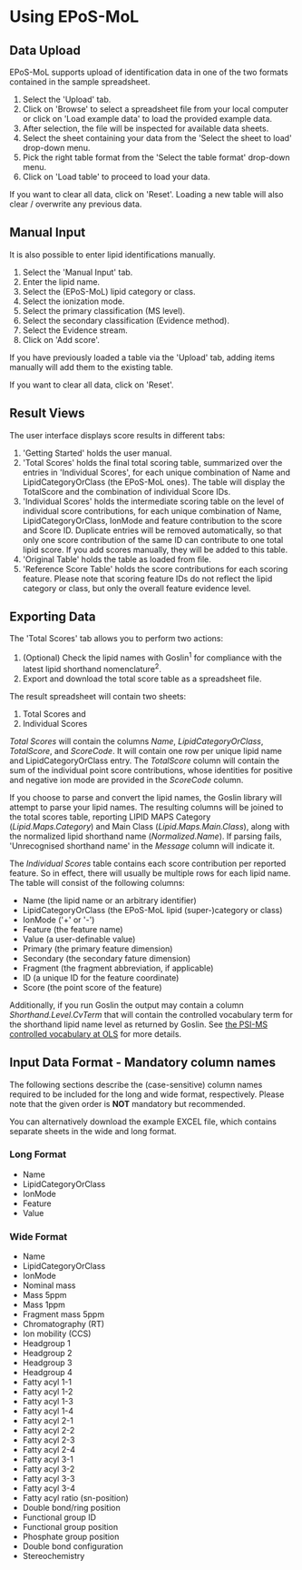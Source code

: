 # Using EPoS-MoL

## Data Upload

EPoS-MoL supports upload of identification data in one of the two formats contained in the sample spreadsheet. 

1. Select the 'Upload' tab.
2. Click on 'Browse' to select a spreadsheet file from your local computer or click on 'Load example data' to load the provided example data.
3. After selection, the file will be inspected for available data sheets.
4. Select the sheet containing your data from the 'Select the sheet to load' drop-down menu.
5. Pick the right table format from the 'Select the table format' drop-down menu.
6. Click on 'Load table' to proceed to load your data.

If you want to clear all data, click on 'Reset'.
Loading a new table will also clear / overwrite any previous data.

## Manual Input

It is also possible to enter lipid identifications manually.

1. Select the 'Manual Input' tab.
2. Enter the lipid name.
3. Select the (EPoS-MoL) lipid category or class.
4. Select the ionization mode.
5. Select the primary classification (MS level).
6. Select the secondary classification (Evidence method).
7. Select the Evidence stream.
8. Click on 'Add score'.

If you have previously loaded a table via the 'Upload' tab, adding items manually will add them to the existing table.

If you want to clear all data, click on 'Reset'.

## Result Views

The user interface displays score results in different tabs:

1. 'Getting Started' holds the user manual.
2. 'Total Scores' holds the final total scoring table, summarized over the entries in 'Individual Scores', for each unique combination of Name and LipidCategoryOrClass (the EPoS-MoL ones). The table will display the TotalScore and the combination of individual Score IDs.
3. 'Individual Scores' holds the intermediate scoring table on the level of individual score contributions, for each unique combination of Name, LipidCategoryOrClass, IonMode and feature contribution to the score and Score ID. Duplicate entries will be removed automatically, so that only one score contribution of the same ID can contribute to one total lipid score. If you add scores manually, they will be added to this table.
4. 'Original Table' holds the table as loaded from file.
5. 'Reference Score Table' holds the score contributions for each scoring feature. Please note that scoring feature IDs do not reflect the lipid category or class, but only the overall feature evidence level.

## Exporting Data

The 'Total Scores' tab allows you to perform two actions:

1. (Optional) Check the lipid names with Goslin<sup>1</sup> for compliance with the latest lipid shorthand nomenclature<sup>2</sup>.
2. Export and download the total score table as a spreadsheet file.

The result spreadsheet will contain two sheets:

1. Total Scores and
2. Individual Scores

*Total Scores* will contain the columns *Name*,	*LipidCategoryOrClass*,	*TotalScore*, and *ScoreCode*. It will contain one row per unique lipid name and LipidCategoryOrClass entry.
The *TotalScore* column will contain the sum of the individual point score contributions, whose identities for positive and negative ion mode are provided in the *ScoreCode* column.

If you choose to parse and convert the lipid names, the Goslin library will attempt to parse your lipid names. The resulting columns will be joined to the total scores table, reporting LIPID MAPS Category (*Lipid.Maps.Category*) and Main Class (*Lipid.Maps.Main.Class*), along with the normalized lipid shorthand name (*Normalized.Name*). If parsing fails, 'Unrecognised shorthand name' in the *Message* column will indicate it.

The *Individual Scores* table contains each score contribution per reported feature. So in effect, there will usually be multiple rows for each lipid name.
The table will consist of the following columns: 

- Name (the lipid name or an arbitrary identifier)
- LipidCategoryOrClass (the EPoS-MoL lipid (super-)category or class)
- IonMode ('+' or '-')
- Feature (the feature name)
- Value (a user-definable value)
- Primary (the primary feature dimension)
- Secondary (the secondary fature dimension)
- Fragment (the fragment abbreviation, if applicable)
- ID (a unique ID for the feature coordinate)
- Score (the point score of the feature)

Additionally, if you run Goslin the output may contain a column *Shorthand.Level.CvTerm* that will contain the controlled vocabulary term for the shorthand lipid name level as returned by Goslin. See 
<a href="https://www.ebi.ac.uk/ols4/ontologies/ms" target="_blank" rel="noreferrer">the PSI-MS controlled vocabulary at OLS</a> for more details.

## Input Data Format - Mandatory column names

The following sections describe the (case-sensitive) column names required to be included for the long and wide format, respectively. Please note that the given order is **NOT** mandatory but recommended.

You can alternatively download the example EXCEL file, which contains separate sheets in the wide and long format.

### Long Format

- Name
- LipidCategoryOrClass
- IonMode
- Feature
- Value

### Wide Format

- Name
- LipidCategoryOrClass
- IonMode
- Nominal mass
- Mass 5ppm
- Mass 1ppm
- Fragment mass 5ppm
- Chromatography (RT)
- Ion mobility (CCS)
- Headgroup 1
- Headgroup 2
- Headgroup 3
- Headgroup 4
- Fatty acyl 1-1
- Fatty acyl 1-2
- Fatty acyl 1-3
- Fatty acyl 1-4
- Fatty acyl 2-1
- Fatty acyl 2-2
- Fatty acyl 2-3
- Fatty acyl 2-4
- Fatty acyl 3-1
- Fatty acyl 3-2
- Fatty acyl 3-3
- Fatty acyl 3-4
- Fatty acyl ratio (sn-position)
- Double bond/ring position
- Functional group ID
- Functional group position
- Phosphate group position
- Double bond configuration
- Stereochemistry
